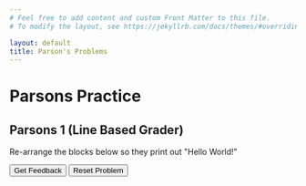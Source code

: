 ```yaml
---
# Feel free to add content and custom Front Matter to this file.
# To modify the layout, see https://jekyllrb.com/docs/themes/#overriding-theme-defaults

layout: default
title: Parson's Problems
---
```

# Parsons Practice

## Parsons 1 (Line Based Grader)
Re-arrange the blocks below so they print out "Hello World!"

<div id="p1-sortableTrash" class="sortable-code"></div>
<div id="p1-sortable" class="sortable-code"></div>
<div style="clear:both;"></div>
<p>
    <input id="p1-feedbackLink" value="Get Feedback" type="button" />
    <input id="p1-newInstanceLink" value="Reset Problem" type="button" />
</p>

<script type="text/javascript"> (function() { var initial = "print(\"Hello\")\n" + "print(\" \")\n" + "print(\"World\")\n" + "print(\"!\")"; var parsonsPuzzle = new ParsonsWidget({ "sortableId": "p1-sortable", "max_wrong_lines": 10, "grader": ParsonsWidget._graders.LineBasedGrader, "exec_limit": 2500, "can_indent": false, "x_indent": 50, "lang": "en", "trashId": "p1-sortableTrash" }); parsonsPuzzle.init(initial); parsonsPuzzle.shuffleLines(); $("#p1-newInstanceLink").click(function(event){ event.preventDefault(); parsonsPuzzle.shuffleLines(); }); $("#p1-feedbackLink").click(function(event){ event.preventDefault(); parsonsPuzzle.getFeedback(); }); })(); </script>


